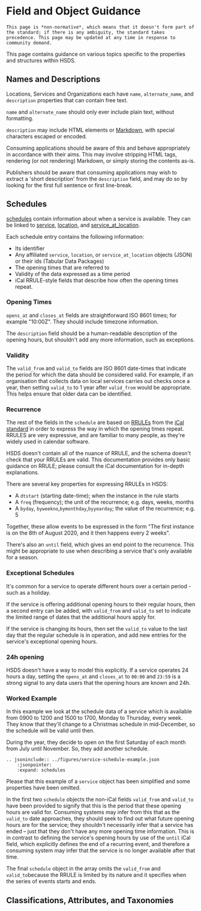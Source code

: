 Field and Object Guidance
=========================

```{note}
This page is *non-normative*, which means that it doesn't form part of the standard; if there is any ambiguity, the standard takes precedence. This page may be updated at any time in response to community demand.
```

This page contains guidance on various topics specific to the properties and structures within HSDS.

## Names and Descriptions
Locations, Services and Organizations each have `name`, `alternate_name`, and `description` properties that can contain free text.

`name` and `alternate_name` should only ever include plain text, without formatting.

`description` may include HTML elements or [Markdown](https://en.wikipedia.org/wiki/Markdown), with special characters escaped or encoded. 

Consuming applications should be aware of this and behave appropriately in accordance with their aims. This may involve stripping HTML tags, rendering (or not rendering) Markdown, or simply storing the contents as-is.

Publishers should be aware that consuming applications may wish to extract a 'short description' from the `description` field, and may do so by looking for the first full sentence or first line-break.

## Schedules

[schedules](schema_reference.md#schedule) contain information about when a service is available. They can be linked to [service](schema_reference.md#service), [location](schema_reference.md#location), and [service_at_location](schema_reference.md#service_at_location).

Each schedule entry contains the following information:

 * Its identifier
 * Any affiliated `service`, `location`, or `service_at_location` objects (JSON) or their ids (Tabular Data Packages)
 * The opening times that are referred to
 * Validity of the data expressed as a time period
 * iCal RRULE-style fields that describe how often the opening times repeat. 

### Opening Times

`opens_at` and `closes_at` fields are straightforward ISO 8601 times; for example "10:00Z". They should include timezone information.

The `description` field should be a human-readable description of the opening hours, but shouldn't add any more information, such as exceptions.

### Validity

The `valid_from` and `valid_to` fields are ISO 8601 date-times that indicate the period for which the data should be considered valid. For example, if an organisation that collects data on local services carries out checks once a year, then setting `valid_to` to 1 year after `valid_from` would be appropriate. This helps ensure that older data can be identified.

### Recurrence

The rest of the fields in the `schedule` are based on [RRULEs](https://icalendar.org/iCalendar-RFC-5545/3-3-10-recurrence-rule.html) from the [iCal standard](https://tools.ietf.org/html/rfc5545) in order to express the way in which the opening times repeat. RRULES are very expressive, and are familiar to many people, as they're widely used in calendar software.

HSDS doesn't contain all of the nuance of RRULE, and the schema doesn't check that your RRULEs are valid. This documentation provides only basic guidance on RRULE; please consult the iCal documentation for in-depth explanations.

There are several key properties for expressing RRULEs in HSDS:
* A `dtstart` (starting date-time); when the instance in the rule starts
* A `freq` (frequency); the unit of the recurrence; e.g. days, weeks, months
* A `byday`, `byweekno`,`bymonthday`,`byyearday`; the value of the recurrence; e.g. 5

Together, these allow events to be expressed in the form "The first instance is on the 8th of August 2020, and it then happens every 2 weeks".

There's also an `until` field, which gives an end point to the recurrence. This might be appropriate to use when describing a service that's only available for a season.

### Exceptional Schedules

It's common for a service to operate different hours over a certain period - such as a holiday. 

If the service is offering additional opening hours to their regular hours, then a second entry can be added, with `valid_from` and `valid_to` set to indicate the limited range of dates that the additional hours apply for.

If the service is changing its hours, then set the `valid_to` value to the last day that the regular schedule is in operation, and add new entries for the service's exceptional opening hours.

### 24h opening 

HSDS doesn't have a way to model this explicitly. If a service operates 24 hours a day, setting the `opens_at` and `closes_at` to `00:00` and `23:59` is a strong signal to any data users that the opening hours are known and 24h. 

### Worked Example

In this example we look at the schedule data of a service which is available from 0900 to 1200 and 1500 to 1700, Monday to Thursday, every week. They know that they'll change to a Christmas schedule in mid-December, so the schedule will be valid until then. 

During the year, they decide to open on the first Saturday of each month from July until November. So, they add another schedule.

```{eval-rst} 
.. jsoninclude:: ../figures/service-schedule-example.json
    :jsonpointer:
    :expand: schedules
```

Please that this example of a `service` object has been simplified and some properties have been omitted.

In the first two `schedule` objects the non-iCal fields `valid_from` and `valid_to` have been provided to signify that this is the period that these opening hours are valid for. Consuming systems may infer from this that as the `valid_to` date approaches, they should seek to find out what future opening hours are for the service; they shouldn't necessarily infer that a service has ended &ndash; just that they don't have any more opening time information. This is in contrast to defining the service's opening hours by use of the `until` iCal field, which explicitly defines the end of a recurring event, and therefore a consuming system may infer that the service is no longer available after that time. 

The final `schedule` object in the array omits the `valid_from` and `valid_to`because the RRULE is limited by its nature and it specifies when the series of events starts and ends.

## Classifications, Attributes, and Taxonomies
